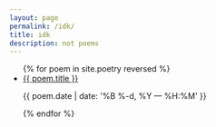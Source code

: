 ```yaml
---
layout: page
permalink: /idk/
title: idk
description: not poems
---
```


<ul class="post-list">
{% for poem in site.poetry reversed %}
    <li>
        <a class="poem-title hover-fade is-hover-invert is-color-{% cycle 1, 2, 3, 4, 5, 6 %}" href="{{ poem.url | prepend: site.baseurl }}">{{ poem.title }}</a>
        <p class="post-meta">{{ poem.date | date: '%B %-d, %Y — %H:%M' }}</p>
    </li>
{% endfor %}
</ul>